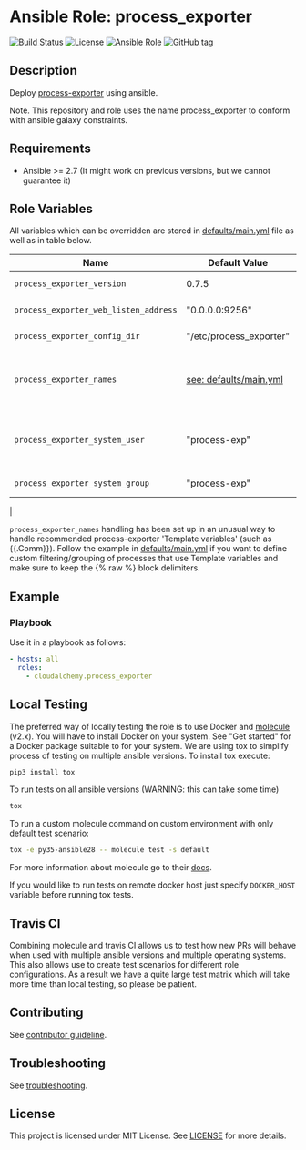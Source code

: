 # Ansible Role: process_exporter

[![Build Status](https://travis-ci.com/cloudalchemy/ansible-process_exporter.svg?branch=master)](https://travis-ci.com/cloudalchemy/ansible-process_exporter)
[![License](https://img.shields.io/badge/license-MIT%20License-brightgreen.svg)](https://opensource.org/licenses/MIT)
[![Ansible Role](https://img.shields.io/badge/ansible%20role-cloudalchemy.process_exporter-blue.svg)](https://galaxy.ansible.com/cloudalchemy/process_exporter/)
[![GitHub tag](https://img.shields.io/github/tag/cloudalchemy/ansible-process_exporter.svg)](https://github.com/cloudalchemy/ansible-process_exporter/tags)

## Description

Deploy [process-exporter](https://github.com/ncabatoff/process-exporter) using ansible.

Note. This repository and role uses the name process_exporter to conform with ansible galaxy constraints.

## Requirements

- Ansible >= 2.7 (It might work on previous versions, but we cannot guarantee it)

## Role Variables

All variables which can be overridden are stored in [defaults/main.yml](defaults/main.yml) file as well as in table below.

| Name           | Default Value | Description                        |
| -------------- | ------------- | -----------------------------------|
| `process_exporter_version` | 0.7.5 | Process exporter package version. Also accepts latest as parameter |
| `process_exporter_web_listen_address` | "0.0.0.0:9256" | Address on which process_exporter will listen |
| `process_exporter_config_dir` | "/etc/process_exporter" | Path to directory with process_exporter configuration |
| `process_exporter_names` | [see: defaults/main.yml](defaults/main.yml#L8) | Processes which should be monitored. Syntax is the same as in https://github.com/ncabatoff/process-exporter#using-a-config-file Default is consistent with deb/rpm packages.|
| `process_exporter_system_user`| "process-exp" | System user under which the process_explorer will run. Useful change to "root" if you need some metrics like proportionalResident memory bytes.|
| `process_exporter_system_group`| "process-exp" | System group under which the process_explorer will run.
|

`process_exporter_names` handling has been set up in an unusual way to handle recommended process-exporter 'Template variables' (such as {{.Comm}}). Follow the example in [defaults/main.yml](defaults/main.yml) if you want to define custom filtering/grouping of processes that use Template variables and make sure to keep the {% raw %} block delimiters.

## Example

### Playbook

Use it in a playbook as follows:
```yaml
- hosts: all
  roles:
    - cloudalchemy.process_exporter
```

## Local Testing

The preferred way of locally testing the role is to use Docker and [molecule](https://github.com/metacloud/molecule) (v2.x). You will have to install Docker on your system. See "Get started" for a Docker package suitable to for your system.
We are using tox to simplify process of testing on multiple ansible versions. To install tox execute:
```sh
pip3 install tox
```
To run tests on all ansible versions (WARNING: this can take some time)
```sh
tox
```
To run a custom molecule command on custom environment with only default test scenario:
```sh
tox -e py35-ansible28 -- molecule test -s default
```
For more information about molecule go to their [docs](http://molecule.readthedocs.io/en/latest/).

If you would like to run tests on remote docker host just specify `DOCKER_HOST` variable before running tox tests.

## Travis CI

Combining molecule and travis CI allows us to test how new PRs will behave when used with multiple ansible versions and multiple operating systems. This also allows use to create test scenarios for different role configurations. As a result we have a quite large test matrix which will take more time than local testing, so please be patient.

## Contributing

See [contributor guideline](CONTRIBUTING.md).

## Troubleshooting

See [troubleshooting](TROUBLESHOOTING.md).

## License

This project is licensed under MIT License. See [LICENSE](/LICENSE) for more details.
